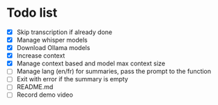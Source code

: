 # Todo list

- [x] Skip transcription if already done
- [x] Manage whisper models
- [x] Download Ollama models
- [x] Increase context
- [x] Manage context based and model max context size
- [ ] Manage lang (en/fr) for summaries, pass the prompt to the function
- [ ] Exit with error if the summary is empty
- [ ] README.md
- [ ] Record demo video
